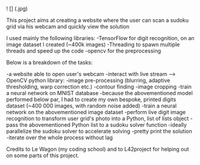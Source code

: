 ! [] (.jpg)

This project aims at creating a website where the user can scan a sudoku grid via his webcam and quickly view the solution

I used mainly the following libraries:
-TensorFlow for digit recognition, on an image dataset I created (~400k images)
-Threading to spawn multiple threads and speed up the code
-opencv for the preprocessing

Below is a breakdown of the tasks:

-a website able to open user's webcam 
-interact with live stream --> OpenCV python library:
   -image pre-processing (blurring, adaptive thresholding, warp correction etc.)
   -contour finding
   -image cropping
-train a neural network on MNIST database
-because the abovementioned model performed below par, I had to create my own bespoke, printed digits dataset (~400 000 images, with random noise added)
-train a neural network on the abovementioned image dataset
-perform live digit image recognition to transform user grid's photo into a Python, list of lists object 
-pass the abovementioned Python list to a sudoku solver function 
-ideally parallelize the sudoku solver to accelerate solving 
-pretty print the solution
-iterate over the whole process without lag

Credits to Le Wagon (my coding school) and to L42project for helping out on some parts of this project.
